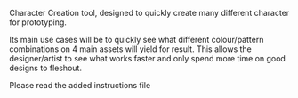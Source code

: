 Character Creation tool, designed to quickly create many different character for prototyping.

Its main use cases will be to quickly see what different colour/pattern combinations on 4 main assets will yield for result.
This allows the designer/artist to see what works faster and only spend more time on good designs to fleshout. 

Please read the added instructions file
